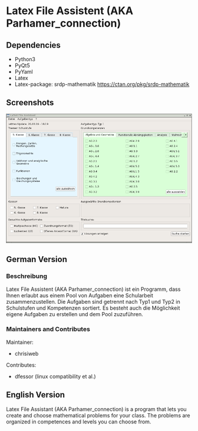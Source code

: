 # Latex File Assistent (AKA Parhamer_connection)
## Dependencies
- Python3
- PyQt5
- PyYaml
- Latex
- Latex-package: srdp-mathematik <https://ctan.org/pkg/srdp-mathematik>

## Screenshots
![Latex File Assistent](./artwork/program1.png)

## German Version
### Beschreibung

Latex File Assistent (AKA Parhamer_connection) ist ein Programm, dass Ihnen erlaubt aus einem Pool von Aufgaben eine Schularbeit zusammenzustellen.
Die Aufgaben sind getrennt nach Typ1 und Typ2 in Schulstufen und Kompetenzen sortiert.
Es besteht auch die Möglichkeit eigene Aufgaben zu erstellen und dem Pool zuzuführen.


### Maintainers and Contributes
Maintainer:
- chrisiweb

Contributes:
- dfessor (linux compatibility et al.)

## English Version

Latex File Assistant (AKA Parhamer_connection) is a program that lets you create and choose mathematical problems for your class.
The problems are organized in competences and levels you can choose from.

<!--
## To Do
- How to install
- What the project does
- Why the project is useful
- How users can get started with the project
- Where users can get help with your project
- Who maintains and contributes to the project
-->
